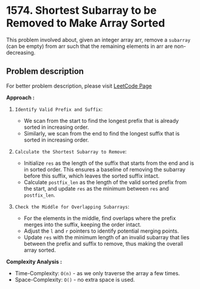 # 1574. Shortest Subarray to be Removed to Make Array Sorted

This problem involved about, given an integer array arr, remove a `subarray` (can be empty) from arr such that the remaining elements in arr are non-decreasing.

## Problem description

For better problem description, please visit [LeetCode Page](https://leetcode.com/problems/shortest-subarray-to-be-removed-to-make-array-sorted/description/)

**Approach :**<br/>

1. `Identify Valid Prefix and Suffix`:

    - We scan from the start to find the longest prefix that is already sorted in increasing order.
    - Similarly, we scan from the end to find the longest suffix that is sorted in increasing order.

2. `Calculate the Shortest Subarray to Remove`:

    - Initialize `res` as the length of the suffix that starts from the end and is in sorted order. This ensures a baseline of removing the subarray before this suffix, which leaves the sorted suffix intact.
    - Calculate `postfix_len` as the length of the valid sorted prefix from the start, and update `res` as the minimum between `res` and `postfix_len`.

3. `Check the Middle for Overlapping Subarrays`:
    - For the elements in the middle, find overlaps where the prefix merges into the suffix, keeping the order intact.
    - Adjust the `l` and `r` pointers to identify potential merging points.
    - Update `res` with the minimum length of an invalid subarray that lies between the prefix and suffix to remove, thus making the overall array sorted.

**Complexity Analysis :**<br/>

-   Time-Complexity: `O(n)` - as we only traverse the array a few times.
-   Space-Complexity: `O()` - no extra space is used.
